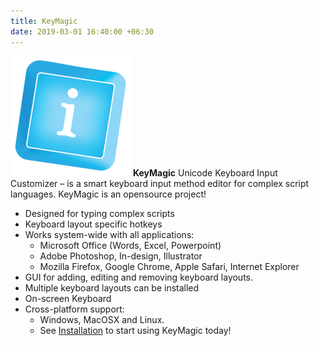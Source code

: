```yaml
---
title: KeyMagic 
date: 2019-03-01 16:40:00 +06:30
---
```


![keymagic-icon](./assets/icons/keymagic.png) **KeyMagic** Unicode Keyboard Input Customizer – is a smart keyboard input method editor for complex script languages. KeyMagic is an opensource project!


* Designed for typing complex scripts
* Keyboard layout specific hotkeys
* Works system-wide with all applications:
  * Microsoft Office (Words, Excel, Powerpoint)
  * Adobe Photoshop, In-design, Illustrator
  * Mozilla Firefox, Google Chrome, Apple Safari, Internet Explorer
* GUI for adding, editing and removing keyboard layouts.
* Multiple keyboard layouts can be installed
* On-screen Keyboard
* Cross-platform support:
  * Windows, MacOSX and Linux.
  * See [Installation](/installation) to start using KeyMagic today!